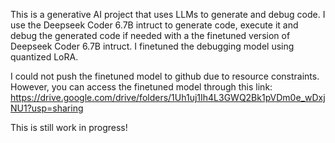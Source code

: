 This is a generative AI project that uses LLMs to generate and debug code. 
I use the Deepseek Coder 6.7B intruct to generate code, execute it and debug the generated code if needed with a the finetuned version of Deepseek Coder 6.7B intruct. 
I finetuned the debugging model using quantized LoRA.

I could not push the finetuned model to github due to resource constraints. However, you can access the finetuned model through this link: 
https://drive.google.com/drive/folders/1Uh1uj1Ih4L3GWQ2Bk1pVDm0e_wDxjNU1?usp=sharing

This is still work in progress!
